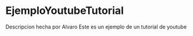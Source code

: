 # EjemploYoutubeTutorial
Descripcion hecha por Alvaro
Este es un ejemplo de un tutorial de youtube

